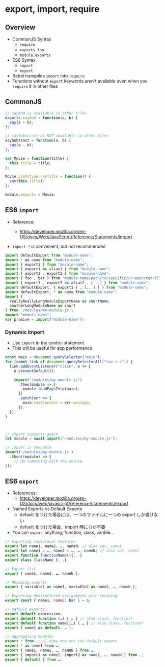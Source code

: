 # export, import, require

## Overview

- CommonJS Syntax
  - `require`
  - `exports.foo`
  - `module.exports`
- ES6 Syntax
  - `import`
  - `export`
- Babel transpiles `import` into `require`
- Functions without `export` keywords aren't available even when you `require` it in other files

## CommonJS

```js
// sayAdd is available in other files
exports.sayAdd = function(a, b) {
  say(a + b);
};

// saySubstract is NOT available in other files
saySubtract = function(a, b) {
  say(a - b);
};
```

```js
var Movie = function(title) {
  this.title = title;
};

Movie.prototype.sayTitle = function() {
  say(this.title);
};

module.exports = Movie;
```

## ES6 `import`

- Reference:

  - https://developer.mozilla.org/en-US/docs/Web/JavaScript/Reference/Statements/import

- `import *` is convenient, but not recommended

```js
import defaultExport from "module-name";
import * as name from "module-name";
import { export1 } from "module-name";
import { export1 as alias1 } from "module-name";
import { export1 , export2 } from "module-name";
import { foo , bar } from "module-name/path/to/specific/un-exported/file";
import { export1 , export2 as alias2 , [...] } from "module-name";
import defaultExport, { export1 [ , [...] ] } from "module-name";
import defaultExport, * as name from "module-name";
import {
  reallyReallyLongModuleExportName as shortName,
  anotherLongModuleName as short
} from '/modules/my-module.js';
import "module-name";
var promise = import("module-name");
```

### Dynamic Import

- Use `import` in the control statement
- This will be useful for app performance

```js
const main = document.querySelector("main");
for (const link of document.querySelectorAll("nav > a")) {
  link.addEventListener("click", e => {
    e.preventDefault();

    import("/modules/my-module.js")
      .then(module => {
        module.loadPageInto(main);
      })
      .catch(err => {
        main.textContent = err.message;
      });
  });
}



// import supports await
let module = await import('/modules/my-module.js');

// import is thenable
import('/modules/my-module.js')
  .then((module) => {
    // Do something with the module.
});
```


## ES6 `export`

- References:
  - https://developer.mozilla.org/en-US/docs/web/javascript/reference/statements/export
- Named Exports vs Default Exports
  - default をつけた場合には、一つのファイルに一つの export しか書けない
  - default をつけた場合、import 時に`{}`が不要
- You can `export` anything; function, class, varible...

```js
// Exporting individual features
export let name1, name2, …, nameN; // also var, const
export let name1 = …, name2 = …, …, nameN; // also var, const
export function functionName(){...}
export class ClassName {...}

// Export list
export { name1, name2, …, nameN };

// Renaming exports
export { variable1 as name1, variable2 as name2, …, nameN };

// Exporting destructured assignments with renaming
export const { name1, name2: bar } = o;

// Default exports
export default expression;
export default function (…) { … } // also class, function*
export default function name1(…) { … } // also class, function*
export { name1 as default, … };

// Aggregating modules
export * from …; // does not set the default export
export * as name1 from …;
export { name1, name2, …, nameN } from …;
export { import1 as name1, import2 as name2, …, nameN } from …;
export { default } from …;

```
